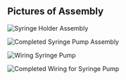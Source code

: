 ## Pictures of Assembly

![Syringe Holder Assembly](/Syringe-Pump-Demo/Assets/PXL_20210406_150354816.jpg)

![Completed Syringe Pump Assembly](/Syringe-Pump-Demo/Assets/PXL_20210406_151501834.jpg)

![Wiring Syringe Pump](/Syringe-Pump-Demo/Assets/PXL_20210406_155031450.jpg)

![Completed Wiring for Syringe Pump](/Syringe-Pump-Demo/Assets/PXL_20210408_150944590.jpg)
